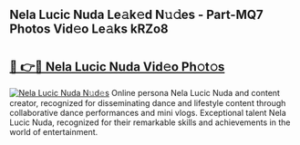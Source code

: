 ## Nela Lucic Nuda Le𝚊k𝚎d N𝚞𝚍es - Part-MQ7 Photos Vid𝚎o Le𝚊ks kRZo8

# <h2><a href="http://fbbm2ho.evod.top/?m=Nela+Lucic+Nuda">🔗 👉🔴 Nela Lucic Nuda Vid𝚎o Ph𝚘t𝚘s</a></h2>

[![Nela Lucic Nuda N𝚞d𝚎s](https://i.imgur.com/8V9OHl7.gif)](http://fbbm2ho.evod.top/?m=Nela+Lucic+Nuda)
Online persona Nela Lucic Nuda and content creator, recognized for disseminating dance and lifestyle content through collaborative dance performances and mini vlogs. Exceptional talent Nela Lucic Nuda, recognized for their remarkable skills and achievements in the world of entertainment. 
